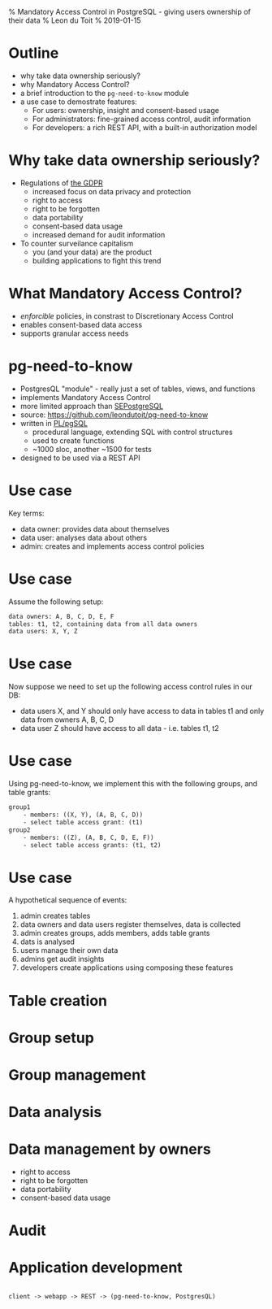 % Mandatory Access Control in PostgreSQL - giving users ownership of their data
% Leon du Toit
% 2019-01-15

# Outline

* why take data ownership seriously?
* why Mandatory Access Control?
* a brief introduction to the `pg-need-to-know` module
* a use case to demostrate features:
    * For users: ownership, insight and consent-based usage
    * For administrators: fine-grained access control, audit information
    * For developers: a rich REST API, with a built-in authorization model

# Why take data ownership seriously?

* Regulations of [the GDPR](https://eugdpr.org/the-regulation/)
    * increased focus on data privacy and protection
    * right to access
    * right to be forgotten
    * data portability
    * consent-based data usage
    * increased demand for audit information
* To counter surveilance capitalism
    * you (and your data) are the product
    * building applications to fight this trend

# What Mandatory Access Control?

* _enforcible_ policies, in constrast to Discretionary Access Control
* enables consent-based data access
* supports granular access needs

# pg-need-to-know

* PostgresQL "module" - really just a set of tables, views, and functions
* implements Mandatory Access Control
* more limited approach than [SEPostgreSQL](https://wiki.postgresql.org/wiki/SEPostgreSQL_SELinux_Overview)
* source: https://github.com/leondutoit/pg-need-to-know
* written in [PL/pgSQL](https://www.postgresql.org/docs/current/plpgsql-overview.html)
    * procedural language, extending SQL with control structures
    * used to create functions
    * ~1000 sloc, another ~1500 for tests
* designed to be used via a REST API

# Use case

Key terms:

* data owner: provides data about themselves
* data user:  analyses data about others
* admin: creates and implements access control policies

# Use case

Assume the following setup:

```txt
data owners: A, B, C, D, E, F
tables: t1, t2, containing data from all data owners
data users: X, Y, Z
```

# Use case

Now suppose we need to set up the following access control rules in our DB:

* data users X, and Y should only have access to data in tables t1 and only data from owners A, B, C, D
* data user Z should have access to all data - i.e. tables t1, t2


# Use case

Using pg-need-to-know, we implement this with the following groups, and table grants:

```txt
group1
    - members: ((X, Y), (A, B, C, D))
    - select table access grant: (t1)
group2
    - members: ((Z), (A, B, C, D, E, F))
    - select table access grants: (t1, t2)
```

# Use case

A hypothetical sequence of events:

1. admin creates tables
2. data owners and data users register themselves, data is collected
3. admin creates groups, adds members, adds table grants
4. dats is analysed
5. users manage their own data
6. admins get audit insights
7. developers create applications using composing these features

# Table creation

# Group setup

# Group management

# Data analysis

# Data management by owners

* right to access
* right to be forgotten
* data portability
* consent-based data usage

# Audit

# Application development

```txt

client -> webapp -> REST -> (pg-need-to-know, PostgresQL)

```
